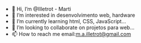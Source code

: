 - 👋 Hi, I’m @Illetrot - Marti
- 👀 I’m interested in desenvolvimento web, hardware
- 🌱 I’m currently learning html, CSS, JavaScript...
- 💞️ I’m looking to collaborate on projetos para web...
- 📫 How to reach me email:m.a.illetrot@gmail.com

<!---
Illetrot/Illetrot is a ✨ special ✨ repository because its `README.md` (this file) appears on your GitHub profile.
You can click the Preview link to take a look at your changes.
--->
